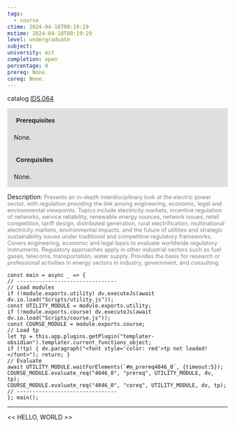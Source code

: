 ```yaml
---
tags:
  - course
ctime: 2024-04-18T00:19:29
mstime: 2024-04-18T00:19:29
level: undergraduate
subject: 
university: mit
completion: open
percentage: 0
prereq: None.
coreq: None.
---
```


catalog [IDS.064](http://student.mit.edu/catalog/mIDSa.html#IDS.064)

<span style="display: block; padding: 15px; background-color: rgb(100, 100, 100, 0.2);"><font id="m_prereq4046_0" style="display: block; font-family: Arial, sans-serif; font-weight: bold; padding: 5px">Prerequisites</font><br><span id="prereq4046_0">None.</span></span>
<span style="display: block; padding: 15px; background-color: rgb(100, 100, 100, 0.2);"><font id="m_coreq4046_0" style="display: block; font-family: Arial, sans-serif; font-weight: bold; padding: 5px">Corequisites</font><br><span id="coreq4046_0">None.</span></span>

<font style="">Description:</font>
<font style="color: grey; font-size: 0.8rem;">Presents an in-depth interdisciplinary look at the electric power sector, with regulation providing the link among engineering, economic, legal and environmental viewpoints. Topics include electricity markets, incentive regulation of networks, service reliability, renewable energy sources, network issues, retail competition, tariff design, distributed generation, rural electrification, multinational electricity markets, environmental impacts, and the future of utilities and strategic sustainability issues under traditional and competitive regulatory frameworks. Covers engineering, economic and legal basis to evaluate worldwide regulatory instruments. Regulatory approaches apply in other industrial sectors such as fuel gases, telecoms, transportation, water supply. Provides the basis for research or professional activities in energy sectors in industry, government, and consulting.</font>

```dataviewjs
const main = async _ => {
// --------------------------------
// Load modules
if (!module.exports.utility) dv.executeJs(await dv.io.load("Scripts/utility.js"));
const UTILITY_MODULE = module.exports.utility;
if (!module.exports.course) dv.executeJs(await dv.io.load("Scripts/course.js"));
const COURSE_MODULE = module.exports.course;
// Load tp
let tp = this.app.plugins.getPlugin("templater-obsidian").templater.current_functions_object;
if (!tp) { dv.paragraph("<font style='color: red'>tp not loaded!</font>"); return; }
// Evaluate
await UTILITY_MODULE.waitForElements(`#m_prereq4046_0`, {timeout:5});
COURSE_MODULE.evaluate_req("4046_0", "prereq", UTILITY_MODULE, dv, tp);
COURSE_MODULE.evaluate_req("4046_0", "coreq", UTILITY_MODULE, dv, tp);
// --------------------------------
}; main();
```

---

<< HELLO, WORLD >>
